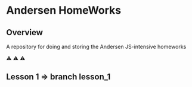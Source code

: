 # Andersen HomeWorks

## Overview
A repository for doing and storing the Andersen JS-intensive homeworks

⚠️ ⚠️ ⚠️ 
## Lesson 1 => branch lesson_1